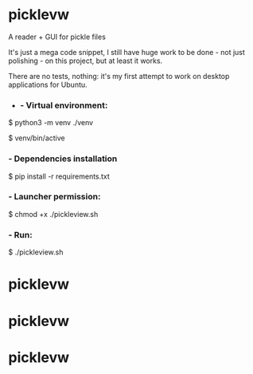 # picklevw
A reader + GUI for pickle files

It's just a mega code snippet, I still have huge work to be done - not just polishing - on this project, but at least it works.

There are no tests, nothing: it's my first attempt to work on desktop applications for Ubuntu.

- ### - Virtual environment:
$ python3 -m venv ./venv

$ venv/bin/active

### - Dependencies installation
$ pip install -r requirements.txt

### - Launcher permission:
$ chmod +x ./pickleview.sh

### - Run:
$ ./pickleview.sh
# picklevw
# picklevw
# picklevw
